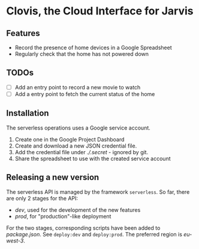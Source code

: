 Clovis, the Cloud Interface for Jarvis
===============

Features
----

 - Record the presence of home devices in a Google Spreadsheet
 - Regularly check that the home has not powered down

TODOs
-----

 - [ ] Add an entry point to record a new movie to watch
 - [ ] Add a entry point to fetch the current status of the home
  
Installation
-----

The serverless operations uses a Google service account. 

 1. Create one in the Google Project Dashboard
 2. Create and download a new JSON credential file.
 3. Add the credential file under _./.secret_ - ignored by git.
 4. Share the spreadsheet to use with the created service account

Releasing a new version
------

The serverless API is managed by the framework `serverless`. So far, there are only 2 stages for the API: 

 - _dev_, used for the development of the new features
 - _prod_, for "production"-like deployment

For the two stages, corresponding scripts have been added to _package.json_. See `deploy:dev` and `deploy:prod`. 
The preferred region is _eu-west-3_.
